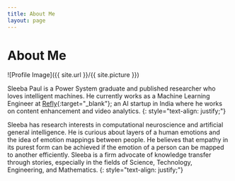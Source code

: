 ```yaml
---
title: About Me
layout: page
---
```


# About Me

![Profile Image]({{ site.url }}/{{ site.picture }})
<br />


Sleeba Paul is a Power System graduate and published researcher who loves intelligent
machines. He currently works as a Machine Learning Engineer at [Refly](https://refly.it/){:target="_blank"}; an AI startup in
India where he works on content enhancement and video analytics.
{: style="text-align: justify;"}

Sleeba has research interests in computational neuroscience and artificial general
intelligence. He is curious about layers of a human emotions and the idea of emotion
mappings between people. He believes that empathy in its purest form can be achieved if
the emotion of a person can be mapped to another efficiently. Sleeba is a firm advocate of
knowledge transfer through stories, especially in the fields of Science, Technology,
Engineering, and Mathematics.
{: style="text-align: justify;"}